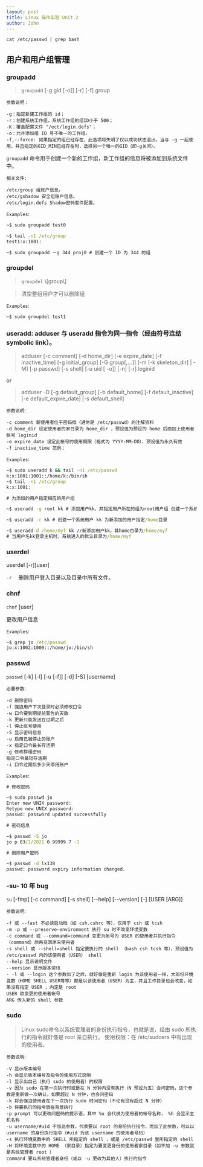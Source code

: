 ```yaml
---
layout: post
title: Linux 操作实验 Unit 2
author: John
---
```


```shell
cat /etc/passwd | grep bash
```

## 用户和用户组管理

### groupadd

> `groupadd` \[-g gid \[-o\]\] \[-r\] \[-f\] group

`参数说明：`

    -g：指定新建工作组的 id；
    -r：创建系统工作组，系统工作组的组ID小于 500；
    -K：覆盖配置文件 "/ect/login.defs"；
    -o：允许添加组 ID 号不唯一的工作组。
    -f,--force: 如果指定的组已经存在，此选项将失明了仅以成功状态退出。当与 -g 一起使用，并且指定的GID_MIN已经存在时，选择另一个唯一的GID（即-g关闭）。 
`groupadd` 命令用于创建一个新的工作组，新工作组的信息将被添加到系统文件中。

`相关文件:`

	/etc/group 组账户信息。
	/etc/gshadow 安全组账户信息。
	/etc/login.defs Shadow密码套件配置。
	
`Examples`:

```cmd
~$ sudo groupadd test0

~$ tail -n1 /etc/group
test1:x:1001:

~$ sudo groupadd －g 344 proj0 # 创建一个 ID 为 344 的组
```

### groupdel

> `groupdel` \\\[group\\\]

> 清空整组用户才可以删除组

`Examples`:

```cmd
~$ sudo groupdel test1
```

### useradd: adduser 与 useradd 指令为同一指令（经由符号连结 symbolic link）。

> adduser \[-c comment\] \[-d home_dir\] \[-e expire_date\] \[-f inactive_time\] \[-g initial_group\] \[-G group\[,...\]\] \[-m \[-k skeleton_dir\] | -M\] \[-p passwd\] \[-s shell\] \[-u uid \[ -o\]\] \[-n\] \[-r\] loginid

or

> adduser -D \[-g default_group\] \[-b default_home\] \[-f default_inactive\] \[-e default_expire_date\] \[-s default_shell\]

`参数说明`:

    -c comment 新使用者位于密码档（通常是 /etc/passwd）的注解资料
    -d home_dir 设定使用者的家目录为 home_dir ，预设值为预设的 home 后面加上使用者帐号 loginid
    -e expire_date 设定此帐号的使用期限（格式为 YYYY-MM-DD），预设值为永久有效
    -f inactive_time 范例：

`Examples`:

```cmd
~$ sudo useradd k && tail -n1 /etc/passwd
k:x:1001:1001::/home/k:/bin/sh
~$ tail -n1 /etc/group
k:x:1001:

# 为添加的用户指定相应的用户组

~$ useradd -g root kk # 添加用户kk，并指定用户所在的组为root用户组 创建一个系统用户

~$ useradd -r kk # 创建一个系统用户 kk 为新添加的用户指定/home目录

~$ useradd-d /home/myf kk //新添加用户kk，其home目录为/home/myf
# 当用户名kk登录主机时，系统进入的默认目录为/home/myf
```

### userdel

userdel \[-r\]\[user\]

`-r` 　删除用户登入目录以及目录中所有文件。

### chnf

`chnf` \[user\]

更改用户信息

`Examples`:

```cmd
~$ grep jo /etc/passwd
jo:x:1002:1000::/home/jo:/bin/sh
```

### passwd

`passwd` \[-k\] \[-l\] \[-u \[-f\]\] \[-d\] \[-S\] \[username\]

`必要参数`:

    -d 删除密码
    -f 强迫用户下次登录时必须修改口令
    -w 口令要到期提前警告的天数
    -k 更新只能发送在过期之后
    -l 停止账号使用
    -S 显示密码信息
    -u 启用已被停止的账户
    -x 指定口令最长存活期
    -g 修改群组密码
    指定口令最短存活期
    -i 口令过期后多少天停用账户
	
`Examples`:

```cmd
# 修改密码

~$ sudo passwd jo
Enter new UNIX password:
Retype new UNIX password:
passwd: password updated successfully

# 密码信息

~$ passwd -S jo
jo p 03/2/2021 0 99999 7 -1

# 删除用户密码

~$ passwd -d lx138 
passwd: password expiry information changed.
```

### -su- 10 年 bug

`su` \[-fmp\] \[-c command\] \[-s shell\] \[--help\] \[--version\] \[-\] \[USER \[ARG\]\]

`参数说明`:

    -f 或 --fast 不必读启动档（如 csh.cshrc 等），仅用于 csh 或 tcsh
    -m -p 或 --preserve-environment 执行 su 时不改变环境变数
    -c command 或 --command=command 变更为帐号为 USER 的使用者并执行指令（command）后再变回原来使用者
    -s shell 或 --shell=shell 指定要执行的 shell （bash csh tcsh 等），预设值为 /etc/passwd 内的该使用者（USER） shell
    --help 显示说明文件
    --version 显示版本资讯
    - -l 或 --login 这个参数加了之后，就好像是重新 login 为该使用者一样，大部份环境变数（HOME SHELL USER等等）都是以该使用者（USER）为主，并且工作目录也会改变，如果没有指定 USER ，内定是 root
    USER 欲变更的使用者帐号
    ARG 传入新的 shell 参数

### sudo

> Linux sudo命令以系统管理者的身份执行指令，也就是说，经由 sudo 所执行的指令就好像是 root 亲自执行。
> 使用权限：在 /etc/sudoers 中有出现的使用者。

`参数说明`:

    -V 显示版本编号
    -h 会显示版本编号及指令的使用方式说明
    -l 显示出自己（执行 sudo 的使用者）的权限
    -v 因为 sudo 在第一次执行时或是在 N 分钟内没有执行（N 预设为五）会问密码，这个参数是重新做一次确认，如果超过 N 分钟，也会问密码
    -k 将会强迫使用者在下一次执行 sudo 时问密码（不论有没有超过 N 分钟）
    -b 将要执行的指令放在背景执行
    -p prompt 可以更改问密码的提示语，其中 %u 会代换为使用者的帐号名称， %h 会显示主机名称
    -u username/#uid 不加此参数，代表要以 root 的身份执行指令，而加了此参数，可以以 username 的身份执行指令（#uid 为该 username 的使用者号码）
    -s 执行环境变数中的 SHELL 所指定的 shell ，或是 /etc/passwd 里所指定的 shell
    -H 将环境变数中的 HOME （家目录）指定为要变更身份的使用者家目录（如不加 -u 参数就是系统管理者 root ）
    command 要以系统管理者身份（或以 -u 更改为其他人）执行的指令
